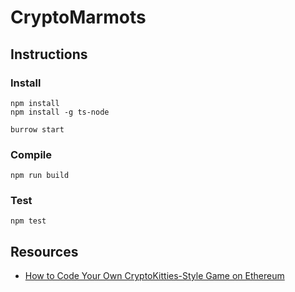 # CryptoMarmots

## Instructions

### Install

```shell
npm install
npm install -g ts-node
```

```shell
burrow start
```

### Compile

```shell
npm run build
```

### Test

```shell
npm test
```

## Resources

- [How to Code Your Own CryptoKitties-Style Game on Ethereum](https://medium.com/loom-network/how-to-code-your-own-cryptokitties-style-game-on-ethereum-7c8ac86a4eb3)
